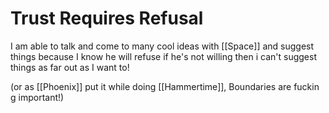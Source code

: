# Trust Requires Refusal

I am able to talk and come to many cool ideas with [[Space]] and suggest things because I know he will refuse
if he's not willing then i can't suggest things as far out as I want to!

(or as [[Phoenix]] put it while doing [[Hammertime]], Boundaries are fuckin g important!)
